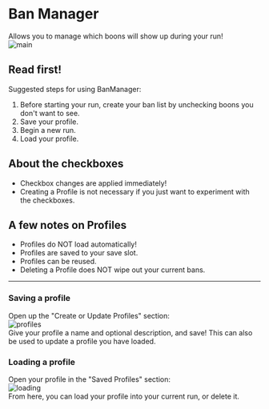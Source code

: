# Ban Manager
Allows you to manage which boons will show up during your run! \
![main](https://github.com/The-Black-Lodge/JowdayBanManager/assets/7319207/d527f297-d564-4221-8ee5-3878efdc34b0)

## Read first!
Suggested steps for using BanManager:
1. Before starting your run, create your ban list by unchecking boons you don't want to see.
2. Save your profile.
3. Begin a new run.
4. Load your profile.

## About the checkboxes
- Checkbox changes are applied immediately!
- Creating a Profile is not necessary if you just want to experiment with the checkboxes.

## A few notes on Profiles
- Profiles do NOT load automatically!
- Profiles are saved to your save slot.
- Profiles can be reused.
- Deleting a Profile does NOT wipe out your current bans.

---

### Saving a profile
Open up the "Create or Update Profiles" section: \
![profiles](https://github.com/The-Black-Lodge/JowdayBanManager/assets/7319207/c812cc4e-acb8-4c5e-b72e-40774954fd50) \
Give your profile a name and optional description, and save! This can also be used to update a profile you have loaded.

### Loading a profile
Open your profile in the "Saved Profiles" section: \
![loading](https://github.com/The-Black-Lodge/JowdayBanManager/assets/7319207/65e4b24b-84b5-4560-b13b-741ccf497229) \
From here, you can load your profile into your current run, or delete it.

